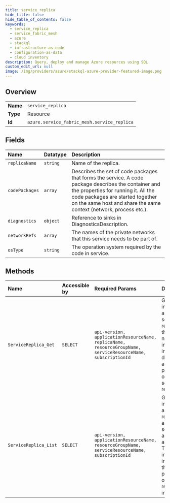 ```yaml
---
title: service_replica
hide_title: false
hide_table_of_contents: false
keywords:
  - service_replica
  - service_fabric_mesh
  - azure    
  - stackql
  - infrastructure-as-code
  - configuration-as-data
  - cloud inventory
description: Query, deploy and manage Azure resources using SQL
custom_edit_url: null
image: /img/providers/azure/stackql-azure-provider-featured-image.png
---
```

  
    

## Overview
<table><tbody>
<tr><td><b>Name</b></td><td><code>service_replica</code></td></tr>
<tr><td><b>Type</b></td><td>Resource</td></tr>
<tr><td><b>Id</b></td><td><code>azure.service_fabric_mesh.service_replica</code></td></tr>
</tbody></table>

## Fields
| Name | Datatype | Description |
|:-----|:---------|:------------|
| `replicaName` | `string` | Name of the replica. |
| `codePackages` | `array` | Describes the set of code packages that forms the service. A code package describes the container and the properties for running it. All the code packages are started together on the same host and share the same context (network, process etc.). |
| `diagnostics` | `object` | Reference to sinks in DiagnosticsDescription. |
| `networkRefs` | `array` | The names of the private networks that this service needs to be part of. |
| `osType` | `string` | The operation system required by the code in service. |
## Methods
| Name | Accessible by | Required Params | Description |
|:-----|:--------------|:----------------|:------------|
| `ServiceReplica_Get` | `SELECT` | `api-version, applicationResourceName, replicaName, resourceGroupName, serviceResourceName, subscriptionId` | Gets the information about the service replica with the given name. The information include the description and other properties of the service replica. |
| `ServiceReplica_List` | `SELECT` | `api-version, applicationResourceName, resourceGroupName, serviceResourceName, subscriptionId` | Gets the information about all replicas of a given service of an application. The information includes the runtime properties of the replica instance. |
